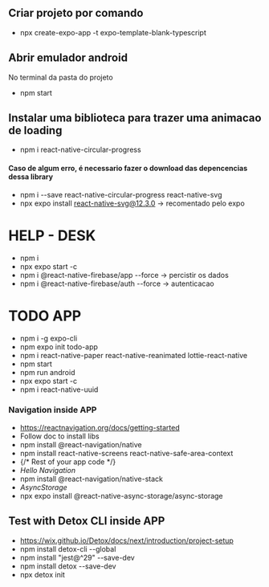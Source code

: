## Criar projeto por comando
- npx create-expo-app -t expo-template-blank-typescript

## Abrir emulador android
No terminal da pasta do projeto
- npm start

## Instalar uma biblioteca para trazer uma animacao de loading
- npm i react-native-circular-progress
#### Caso de algum erro, é necessario fazer o download das depencencias dessa library
- npm i --save react-native-circular-progress react-native-svg
- npx expo install react-native-svg@12.3.0 -> recomentado pelo expo

# HELP - DESK
- npm i
- npx expo start -c
- npm i @react-native-firebase/app --force -> percistir os dados
- npm i @react-native-firebase/auth --force -> autenticacao

# TODO APP
- npm i -g expo-cli
- npm expo init todo-app
- npm i react-native-paper react-native-reanimated lottie-react-native
- npm start
- npm run android
- npx expo start -c
- npm i react-native-uuid
### Navigation inside APP
- https://reactnavigation.org/docs/getting-started
- Follow doc to install libs
- npm install @react-navigation/native
- npm install react-native-screens react-native-safe-area-context
- <NavigationContainer>{/* Rest of your app code */}</NavigationContainer>
- *Hello Navigation*
- npm install @react-navigation/native-stack
- *AsyncStorage*
- npx expo install @react-native-async-storage/async-storage

## Test with Detox CLI inside APP
- https://wix.github.io/Detox/docs/next/introduction/project-setup
- npm install detox-cli --global
- npm install "jest@^29" --save-dev
- npm install detox --save-dev
- npx detox init